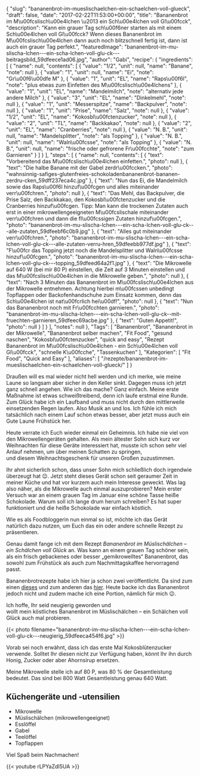 {
    "slug": "bananenbrot-im-mueslischaelchen-ein-schaelchen-voll-glueck",
    "draft": false,
    "date": "2017-02-22T11:53:00+00:00",
    "title": "Bananenbrot im M\u00fcslisch\u00e4lchen \u2013 ein Sch\u00e4lchen voll Gl\u00fcck",
    "description": "Kann ein grauer Tag sch\u00f6ner starten als mit einem Sch\u00e4lchen voll Gl\u00fcck? Wenn dieses Bananenbrot im M\u00fcslisch\u00e4lchen dann auch noch blitzschnell fertig ist, dann ist auch ein grauer Tag perfekt.",
    "featuredImage": "bananenbrot-im-mu-slischa-lchen---ein-scha-lchen-voll-glu-ck---beitragsbild_59dfeece1ad06.jpg",
    "author": "Gabi",
    "recipe": {
        "ingredients": [
            {
                "name": null,
                "contents": [
                    {
                        "value": "1\/2",
                        "unit": null,
                        "name": "Banane",
                        "note": null
                    },
                    {
                        "value": "1",
                        "unit": null,
                        "name": "Ei",
                        "note": "Gr\u00f6\u00dfe M"
                    },
                    {
                        "value": "1",
                        "unit": "EL",
                        "name": "Raps\u00f6l",
                        "note": "plus etwas zum Einfetten des M\u00fcslisch\u00e4lchens"
                    },
                    {
                        "value": "1",
                        "unit": "EL",
                        "name": "Mandelmilch",
                        "note": "alternativ jede andere Milch"
                    },
                    {
                        "value": "3",
                        "unit": "EL",
                        "name": "Dinkelmehl",
                        "note": null
                    },
                    {
                        "value": "1",
                        "unit": "Messerspitze",
                        "name": "Backpulver",
                        "note": null
                    },
                    {
                        "value": "1",
                        "unit": "Prise",
                        "name": "Salz",
                        "note": null
                    },
                    {
                        "value": "1\/2",
                        "unit": "EL",
                        "name": "Kokosbl\u00fctenzucker",
                        "note": null
                    },
                    {
                        "value": "2",
                        "unit": "TL",
                        "name": "Backkakao",
                        "note": null
                    },
                    {
                        "value": "2",
                        "unit": "EL",
                        "name": "Cranberries",
                        "note": null
                    },
                    {
                        "value": "N. B.",
                        "unit": null,
                        "name": "Mandelsplitter",
                        "note": "als Topping"
                    },
                    {
                        "value": "N. B.",
                        "unit": null,
                        "name": "Waln\u00fcsse",
                        "note": "als Topping"
                    },
                    {
                        "value": "N. B.",
                        "unit": null,
                        "name": "frische oder gefrorene Fr\u00fcchte",
                        "note": "zum Garnieren"
                    }
                ]
            }
        ],
        "steps": [
            {
                "name": null,
                "contents": [
                    {
                        "text": "Vorbereitend das M\u00fcslisch\u00e4lchen einfetten.",
                        "photo": null
                    },
                    {
                        "text": "Die halbe Banane mit der Gabel zerdr\u00fccken.",
                        "photo": "wahnsinnig-safiges-glutenfreies-schokoladenbananenbrot-bananen-zerdru-cken_59dff237eca4c.jpg"
                    },
                    {
                        "text": "Nun das Ei, die Mandelmilch sowie das Raps\u00f6l hinzuf\u00fcgen und alles miteinander verr\u00fchren.",
                        "photo": null
                    },
                    {
                        "text": "Das Mehl, das Backpulver, die Prise Salz, den Backkakao, den Kokosbl\u00fctenzucker und die Cranberries hinzuf\u00fcgen. Tipp: Man kann die trockenen Zutaten auch erst in einer mikrowellengeeigneten M\u00fcslischale miteinander verr\u00fchren und dann die fl\u00fcssigen Zutaten hinzuf\u00fcgen.",
                        "photo": "bananenbrot-im-mu-slischa-lchen---ein-scha-lchen-voll-glu-ck---alle-zutaten_59dfeebf6c0b9.jpg"
                    },
                    {
                        "text": "Alles gut miteinander verr\u00fchren.",
                        "photo": "bananenbrot-im-mu-slischa-lchen---ein-scha-lchen-voll-glu-ck---alle-zutaten-verru-hren_59dfeebb977df.jpg"
                    },
                    {
                        "text": "F\u00fcr das Topping jetzt noch die Mandelsplitter und Waln\u00fcsse hinzuf\u00fcgen.",
                        "photo": "bananenbrot-im-mu-slischa-lchen---ein-scha-lchen-voll-glu-ck---topping_59dfeed64a2f1.jpg"
                    },
                    {
                        "text": "Die Mikrowelle auf 640 W (bei mir 80 P) einstellen, die Zeit auf 3 Minuten einstellen und das M\u00fcslisch\u00e4lchen in die Mikrowelle geben.",
                        "photo": null
                    },
                    {
                        "text": "Nach 3 Minuten das Bananenbrot im M\u00fcslisch\u00e4lchen aus der Mikrowelle entnehmen. Achtung hierbei m\u00fcssen unbedingt Topflappen oder Backofenhandschuhe zum Einsatz kommen, denn das Sch\u00e4lchen ist nat\u00fcrlich hei\u00df!",
                        "photo": null
                    },
                    {
                        "text": "Nun das Bananenbrot noch mit Fr\u00fcchten garnieren.",
                        "photo": "bananenbrot-im-mu-slischa-lchen---ein-scha-lchen-voll-glu-ck--mit-fruechten-garnieren_59dfeec69acbe.jpg"
                    },
                    {
                        "text": "Guten Appetit!",
                        "photo": null
                    }
                ]
            }
        ],
        "notes": null
    },
    "Tags": [
        "Bananenbrot",
        "Bananenbrot in der Mikrowelle",
        "Bananenbrot selber machen",
        "Fit Food",
        "gesund naschen",
        "Kokosbl\u00fctenzucker",
        "quick and easy",
        "Rezept Bananenbrot im M\u00fcslisch\u00e4lchen - ein Sch\u00e4lchen voll Gl\u00fcck",
        "schnelle K\u00fcche",
        "Tassenkuchen"
    ],
    "Kategorien": [
        "Fit Food",
        "Quick and Easy"
    ],
    "aliases": [
        "\/rezepte\/bananenbrot-im-mueslischaelchen-ein-schaelchen-voll-glueck\/"
    ]
}

Draußen will es mal wieder nicht hell werden und ich merke, wie meine Laune so langsam aber sicher in den Keller sinkt. Dagegen muss ich jetzt ganz schnell angehen. Wie ich das mache? Ganz einfach. Meine erste Maßnahme ist etwas schweißtreibend, denn ich laufe erstmal eine Runde. Zum Glück habe ich ein Laufband und muss nicht durch den mittlerweile einsetzenden Regen laufen. Also Musik an und los. Ich fühle ich mich tatsächlich nach einem Lauf schon etwas besser, aber jetzt muss auch ein Gute Laune Frühstück her.

Heute verrate ich Euch wieder einmal ein Geheimnis. Ich habe nie viel von den Mikrowellengeräten gehalten. Als mein ältester Sohn sich kurz vor Weihnachten für diese Geräte interessiert hat, musste ich schon sehr viel Anlauf nehmen, um über meinen Schatten zu springen, und diesem Weihnachtsgeschenk für unseren Großen zuzustimmen.

Ihr ahnt sicherlich schon, dass unser Sohn mich schließlich doch irgendwie überzeugt hat &#x1f609;. Jetzt steht dieses Gerät schon seit geraumer Zeit in meiner Küche und hat vor kurzem auch mein Interesse geweckt. Was lag also näher, als die Mikrowelle auch einmal auszuprobieren? Mein erster Versuch war an einem grauen Tag im Januar eine schöne Tasse heiße Schokolade. Warum soll ich lange drum herum schreiben? Es hat super funktioniert und die heiße Schokolade war einfach köstlich.

Wie es als Foodbloggerin nun einmal so ist, möchte ich das Gerät natürlich dazu nutzen, um Euch das ein oder andere schnelle Rezept zu präsentieren.

Genau damit fange ich mit dem Rezept _Bananenbrot im Müslischälchen &#8211; ein Schälchen voll Glück_ an. Was kann an einem grauen Tag schöner sein, als ein frisch gebackenes oder besser &#8222;gemikrowelltes&#8220; Bananenbrot, das sowohl zum Frühstück als auch zum Nachmittagskaffee hervorragend passt.

Bananenbrotrezepte habe ich hier ja schon zwei veröffentlicht. Da sind zum einen [dieses][1] und zum anderen das [hier][2]. Heute backe ich das Bananenbrot jedoch nicht und zudem mache ich eine Portion, nämlich für mich &#x1f609;.

Ich hoffe, Ihr seid neugierig geworden und wollt mein köstliches Bananenbrot im Müslischälchen &#8211; ein Schälchen voll Glück auch mal probieren.

{{< photo filename="bananenbrot-im-mu-slischa-lchen---ein-scha-lchen-voll-glu-ck---neugierig_59dfeeca454f6.jpg" >}}

Vorab sei noch erwähnt, dass ich das erste Mal Kokosblütenzucker verwende. Solltet Ihr diesen nicht zur Verfügung haben, könnt Ihr ihn durch Honig, Zucker oder aber Ahornsirup ersetzen.

Meine Mikrowelle stelle ich auf 80 P, was 80 % der Gesamtleistung bedeutet. Das sind bei 800 Watt Gesamtleistung genau 640 Watt.

## Küchengeräte und -utensilien

 * Mikrowelle
 * Müslischälchen (mikrowellengeeignet)
 * Esslöffel
 * Gabel
 * Teelöffel
 * Topflappen

Viel Spaß beim Nachmachen!

{{< youtube rLPYaZdI5UA >}}

 [1]: https://kochfokus.de/rezepte/bananenbrot-mit-walnuessen/
 [2]: https://kochfokus.de/rezepte/kuerbis-bananen-brot-fuer-gute-laune/